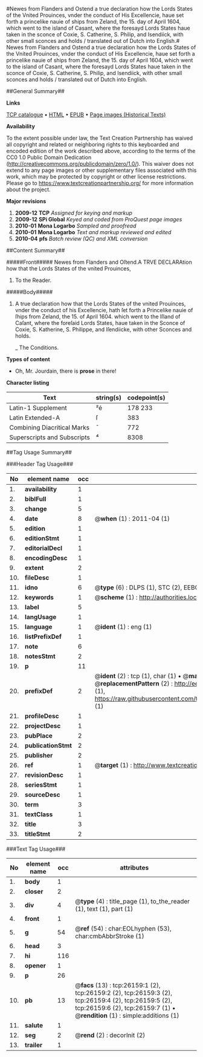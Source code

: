 #Newes from Flanders and Ostend a true declaration how the Lords States of the Vnited Prouinces, vnder the conduct of His Excellencie, haue set forth a princelike nauie of ships from Zeland, the 15. day of April 1604, which went to the island of Casant, where the foresayd Lords States haue taken in the sconce of Coxie, S. Catherine, S. Philip, and Isendiick, with other small sconces and holds / translated out of Dutch into English.#
Newes from Flanders and Ostend a true declaration how the Lords States of the Vnited Prouinces, vnder the conduct of His Excellencie, haue set forth a princelike nauie of ships from Zeland, the 15. day of April 1604, which went to the island of Casant, where the foresayd Lords States haue taken in the sconce of Coxie, S. Catherine, S. Philip, and Isendiick, with other small sconces and holds / translated out of Dutch into English.

##General Summary##

**Links**

[TCP catalogue](http://www.ota.ox.ac.uk/tcp/)  • 
[HTML](http://tei.it.ox.ac.uk/tcp/Texts-HTML/free/A00/A00922.html)  • 
[EPUB](http://tei.it.ox.ac.uk/tcp/Texts-EPUB/free/A00/A00922.epub) • 
[Page images (Historical Texts)](https://historicaltexts.jisc.ac.uk/eebo-23060509e)

**Availability**

To the extent possible under law, the Text Creation Partnership has waived all copyright and related or neighboring rights to this keyboarded and encoded edition of the work described above, according to the terms of the CC0 1.0 Public Domain Dedication (http://creativecommons.org/publicdomain/zero/1.0/). This waiver does not extend to any page images or other supplementary files associated with this work, which may be protected by copyright or other license restrictions. Please go to https://www.textcreationpartnership.org/ for more information about the project.

**Major revisions**

1. __2009-12__ __TCP__ *Assigned for keying and markup*
1. __2009-12__ __SPi Global__ *Keyed and coded from ProQuest page images*
1. __2010-01__ __Mona Logarbo__ *Sampled and proofread*
1. __2010-01__ __Mona Logarbo__ *Text and markup reviewed and edited*
1. __2010-04__ __pfs__ *Batch review (QC) and XML conversion*

##Content Summary##

#####Front#####
Newes from Flanders and Oſtend.A TRVE DECLARAtion how that the Lords States of the vnited Prouinces,
1. To the Reader.

#####Body#####

1. A true declaration how that the Lords States of the vnited Prouinces, vnder the conduct of his Excellencie, hath ſet forth a Princelike nauie of ſhips from Zeland, the 15. of April 1604. which went to the Iſland of Caſant, where the foreſaid Lords States, haue taken in the Sconce of Coxie, S. Katherine, S. Philippe, and Iſendiicke, with other Sconces and holds.

    _ The Conditions.

**Types of content**

  * Oh, Mr. Jourdain, there is **prose** in there!

**Character listing**


|Text|string(s)|codepoint(s)|
|---|---|---|
|Latin-1 Supplement|²é|178 233|
|Latin Extended-A|ſ|383|
|Combining             Diacritical Marks|̄|772|
|Superscripts             and Subscripts|⁴|8308|

##Tag Usage Summary##

###Header Tag Usage###

|No|element name|occ|attributes|
|---|---|---|---|
|1.|__availability__|1||
|2.|__biblFull__|1||
|3.|__change__|5||
|4.|__date__|8| @__when__ (1) : 2011-04 (1)|
|5.|__edition__|1||
|6.|__editionStmt__|1||
|7.|__editorialDecl__|1||
|8.|__encodingDesc__|1||
|9.|__extent__|2||
|10.|__fileDesc__|1||
|11.|__idno__|6| @__type__ (6) : DLPS (1), STC (2), EEBO-CITATION (1), OCLC (1), VID (1)|
|12.|__keywords__|1| @__scheme__ (1) : http://authorities.loc.gov/ (1)|
|13.|__label__|5||
|14.|__langUsage__|1||
|15.|__language__|1| @__ident__ (1) : eng (1)|
|16.|__listPrefixDef__|1||
|17.|__note__|6||
|18.|__notesStmt__|2||
|19.|__p__|11||
|20.|__prefixDef__|2| @__ident__ (2) : tcp (1), char (1)  •  @__matchPattern__ (2) : ([0-9\-]+):([0-9IVX]+) (1), (.+) (1)  •  @__replacementPattern__ (2) : http://eebo.chadwyck.com/downloadtiff?vid=$1&page=$2 (1), https://raw.githubusercontent.com/textcreationpartnership/Texts/master/tcpchars.xml#$1 (1)|
|21.|__profileDesc__|1||
|22.|__projectDesc__|1||
|23.|__pubPlace__|2||
|24.|__publicationStmt__|2||
|25.|__publisher__|2||
|26.|__ref__|1| @__target__ (1) : http://www.textcreationpartnership.org/docs/. (1)|
|27.|__revisionDesc__|1||
|28.|__seriesStmt__|1||
|29.|__sourceDesc__|1||
|30.|__term__|3||
|31.|__textClass__|1||
|32.|__title__|3||
|33.|__titleStmt__|2||


###Text Tag Usage###

|No|element name|occ|attributes|
|---|---|---|---|
|1.|__body__|1||
|2.|__closer__|2||
|3.|__div__|4| @__type__ (4) : title_page (1), to_the_reader (1), text (1), part (1)|
|4.|__front__|1||
|5.|__g__|54| @__ref__ (54) : char:EOLhyphen (53), char:cmbAbbrStroke (1)|
|6.|__head__|3||
|7.|__hi__|116||
|8.|__opener__|1||
|9.|__p__|26||
|10.|__pb__|13| @__facs__ (13) : tcp:26159:1 (2), tcp:26159:2 (2), tcp:26159:3 (2), tcp:26159:4 (2), tcp:26159:5 (2), tcp:26159:6 (2), tcp:26159:7 (1)  •  @__rendition__ (1) : simple:additions (1)|
|11.|__salute__|1||
|12.|__seg__|2| @__rend__ (2) : decorInit (2)|
|13.|__trailer__|1||
